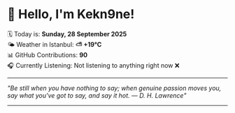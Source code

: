 # 👋 Hello, I'm Kekn9ne!

🗓️ Today is: **Sunday, 28 September 2025**  
🌤️ Weather in Istanbul: **⛅️  +19°C**  
📊 GitHub Contributions: **90**  
🎧 Currently Listening: Not listening to anything right now ❌

---

_"Be still when you have nothing to say; when genuine passion moves you, say what you've got to say, and say it hot. — *D. H. Lawrence*"_

---
